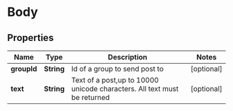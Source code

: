 
# Body

## Properties
Name | Type | Description | Notes
------------ | ------------- | ------------- | -------------
**groupId** | **String** | Id of a group to send post to |  [optional]
**text** | **String** | Text of a post,up to 10000 unicode characters. All text must be returned |  [optional]



